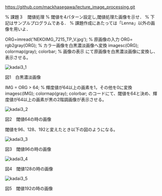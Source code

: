https://github.com/mackhasegawa/lecture_image_processing.git

% 課題３　閾値処理
% 閾値を4パターン設定し,閾値処理た画像を示せ．
% 下記はサンプルプログラムである．
% 課題作成にあたっては「Lenna」以外の画像を用いよ．

ORG=imread('NEKOIMG_7215_TP_V.jpg'); % 原画像の入力
ORG= rgb2gray(ORG); % カラー画像を白黒濃淡画像へ変換
imagesc(ORG); colormap(gray); colorbar; % 画像の表示
にて原画像を白黒濃淡画像に変換し、表示させる。

![kadai3_1](https://user-images.githubusercontent.com/28531844/28503565-c6217b18-7044-11e7-9d30-39c9ffc7c23e.png)

図1　白黒濃淡画像

IMG = ORG > 64; % 輝度値が64以上の画素を1，その他を0に変換
imagesc(IMG); colormap(gray); colorbar;
のコードにて、閾値を64と決め、輝度値が64以上の画素が黒の2階調画像が表示させる。

![kadai3_2](https://user-images.githubusercontent.com/28531844/28503549-596b8edc-7044-11e7-8014-2badbc42601d.png)

図2　閾値64の時の画像

閾値を96、128、192と変えたとき以下の図のようになる。

![kadai3_3](https://user-images.githubusercontent.com/28531844/28503576-18da2cd8-7045-11e7-8681-9e905dcb52f7.png)

図3　閾値96の時の画像

![kadai3_4](https://user-images.githubusercontent.com/28531844/28503577-18db11d4-7045-11e7-88d5-7daf94155b9b.png)

図4　閾値128の時の画像

![kadai3_5](https://user-images.githubusercontent.com/28531844/28503578-18dfbb76-7045-11e7-8867-0a4d9a8aa9c6.png)

図5　閾値192の時の画像

